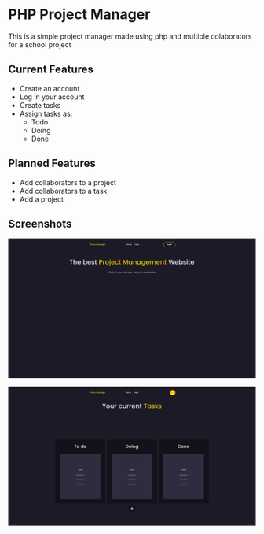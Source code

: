 # PHP Project Manager
This is a simple project manager made using php and multiple colaborators for a school project

## Current Features

- Create an account
- Log in your account
- Create tasks
- Assign tasks as:
    - Todo
    - Doing
    - Done

## Planned Features

- Add collaborators to a project
- Add collaborators to a task
- Add a project

## Screenshots

![screenshot](screenshot.png)

![screenshot](screenshot1.png)
